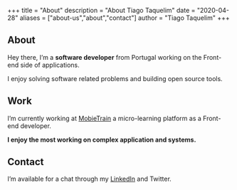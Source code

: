 +++
title = "About"
description = "About Tiago Taquelim"
date = "2020-04-28"
aliases = ["about-us","about","contact"]
author = "Tiago Taquelim"
+++

## About

Hey there, I’m a **software developer** from Portugal working on the Front-end
side of applications.

I enjoy solving software related problems and building open source tools.

## Work

I’m currently working at [MobieTrain](https://www.mobietrain.com/) a micro-learning platform as a Front-end
developer.


**I enjoy the most working on complex application and systems.**

## Contact

I’m available for a chat through my [LinkedIn](https://www.linkedin.com/in/tiago-taquelim/) and Twitter.